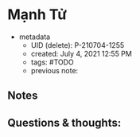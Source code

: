 # Mạnh Tử

- metadata
	- UID (delete): P-210704-1255
	- created: July 4, 2021 12:55 PM
	- tags: #TODO
	- previous note:

## Notes

## Questions & thoughts:


